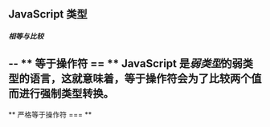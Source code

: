 ## JavaScript 类型

##### 相等与比较
--
** 等于操作符 == **
JavaScript 是*弱类型*的弱类型的语言，这就意味着，等于操作符会为了比较两个值而进行强制类型转换。
--
** 严格等于操作符 === **


